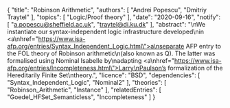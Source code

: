 {
    "title": "Robinson Arithmetic",
    "authors": [
        "Andrei Popescu",
        "Dmitriy Traytel"
    ],
    "topics": [
        "Logic/Proof theory"
    ],
    "date": "2020-09-16",
    "notify": [
        "a.popescu@sheffield.ac.uk",
        "traytel@di.ku.dk"
    ],
    "abstract": "\nWe instantiate our syntax-independent logic infrastructure developed\nin <a\nhref=\"https://www.isa-afp.org/entries/Syntax_Independent_Logic.html\">a\nseparate AFP entry</a> to the FOL theory of Robinson arithmetic\n(also known as Q). The latter was formalised using Nominal Isabelle by\nadapting <a\nhref=\"https://www.isa-afp.org/entries/Incompleteness.html\">Larry\nPaulson’s formalization of the Hereditarily Finite Set\ntheory</a>.",
    "licence": "BSD",
    "dependencies": [
        "Syntax_Independent_Logic",
        "Nominal2"
    ],
    "theories": [
        "Robinson_Arithmetic",
        "Instance"
    ],
    "relatedEntries": [
        "Goedel_HFSet_Semanticless",
        "Incompleteness"
    ]
}